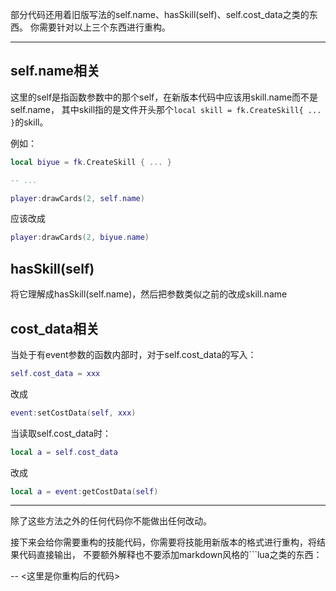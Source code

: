 部分代码还用着旧版写法的self.name、hasSkill(self)、self.cost_data之类的东西。
你需要针对以上三个东西进行重构。

___

## self.name相关

这里的self是指函数参数中的那个self，在新版本代码中应该用skill.name而不是self.name，
其中skill指的是文件开头那个`local skill = fk.CreateSkill{ ... }`的skill。

例如：

```lua
local biyue = fk.CreateSkill { ... }

-- ...

player:drawCards(2, self.name)
```

应该改成

```lua
player:drawCards(2, biyue.name)
```

## hasSkill(self)

将它理解成hasSkill(self.name)，然后把参数类似之前的改成skill.name

## cost_data相关

当处于有event参数的函数内部时，对于self.cost_data的写入：

```lua
self.cost_data = xxx
```

改成

```lua
event:setCostData(self, xxx)
```

当读取self.cost_data时：

```lua
local a = self.cost_data
```

改成

```lua
local a = event:getCostData(self)
```

___

除了这些方法之外的任何代码你不能做出任何改动。

接下来会给你需要重构的技能代码，你需要将技能用新版本的格式进行重构，将结果代码直接输出，
不要额外解释也不要添加markdown风格的```lua之类的东西：

-- <这里是你重构后的代码>